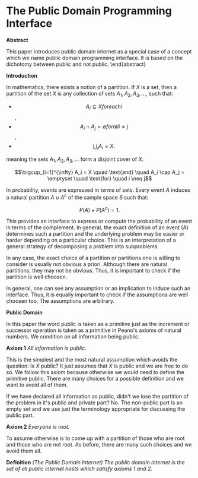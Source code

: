 # The Public Domain Programming Interface

**Abstract**

This paper introduces public domain internet as a special case of a
concept which we name public domain programming interface. It is based
on the dichotomy between public and not public.
\end{abstract}

**Introduction**

In mathematics, there exists a notion of a partition. If $X$ is a set, then a
partition of the set $X$ is any collection of sets
$A_{1}, A_{2}, A_{3}, \dots$, such that:

 - $$A_i \subseteq X for each i$$,
 - $$A_i \cap A_j = \emptyset for all i \neq j$$,
 - $$ \bigcup_{i} A_i = X.$$

meaning the sets $A_1, A_2, A_3, \dots$ form a disjoint cover of $X$.


$$\bigcup_{i=1}^{\infty} A_i = X \quad \text{and} \quad A_i \cap A_j = \emptyset \quad \text{for} \quad i \neq j$$


In probability, events are expressed in terms of sets. Every event $A$
induces a natural partition $A \cup A^{c}$ of the sample space $S$ such
that:

$$P(A) + P(A^{c}) = 1.$$

This provides an interface to express or compute the probability of an event in
terms of the complement. In general, the exact definition of an event \(A\)
determines such a partition and the underlying problem may be easier or harder
depending on a particular choice. This is an interpretation of a general
strategy of decomposing a problem into subproblems.

In any case, the exact choice of a partition or partitions one is willing to
consider is usually not obvious a priori. Although there are natural partitions,
they may not be obvious. Thus, it is important to check if the partition is well
choosen.

In general, one can see any assumption or an implication to induce such an
interface. Thus, it is equally important to check if the assumptions are
well choosen too. The assumptions are arbitrary.

**Public Domain**

In this paper the word public is taken as a primitive just as the increment or 
successor operation is taken as a primitive in Peano's axioms of natural
numbers. We condition on all information being public.

**Axiom 1** *All information is public.*

This is the simplest and the most natural assumption which avoids the question:
Is $X$ public? It just assumes that $X$ is public and we are free to do so.
We follow this axiom because otherwise we would need to define the primitive
public. There are many choices for a possible definition and we want to avoid
all of them.

If we have declared all information as public, didn't we lose the partition of
the problem in it's public and private part? No. The non-public part is an empty
set and we use just the terminology appropriate for discussing the public
part. 

**Axiom 2** *Everyone is root.*

To assume otherwise is to come up with a partition of those who are root and
those who are not root. As before, there are many such choices and we avoid
them all.

**Definition** *(The Public Domain Internet) The public domain internet is the set
of all public internet hosts which satisfy axioms 1 and 2.*

